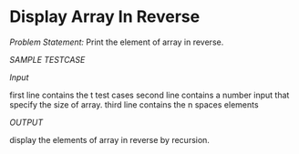 # Display Array In Reverse

*Problem Statement:*
Print the element of array in reverse.

*SAMPLE TESTCASE*

*Input*

first line contains the t test cases
second line contains a number input that specify the size of array.
third line contains the n spaces elements

*OUTPUT*

display the elements of array in reverse by recursion.
